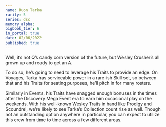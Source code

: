 ```yaml
---
name: Ruon Tarka
rarity: 5
series: dsc
memory_alpha:
bigbook_tier: 6
in_portal: true
date: 02/06/2022
published: true
---
```


Well, it’s not Q’s candy corn version of the future, but Wesley Crusher’s all grown up and ready to get an A.

To do so, he’s going to need to leverage his Traits to provide an edge. On Voyages, Tarka has serviceable power in a rare-ish Skill set, so between that and his Traits for seating purposes, he’ll pitch in for many rosters. 

Similarly in Events, his Traits have snagged enough bonuses in the times after the Discovery Mega Event era to earn him occasional play on the weekends. With his well-known Wesley Traits in hand like Prodigy and Scoundrel, we’re likely to see Tarka’s Collection count rise as well. Though not an outstanding option anywhere in particular, you can expect to utilize this crew from time to time across a few different areas.
